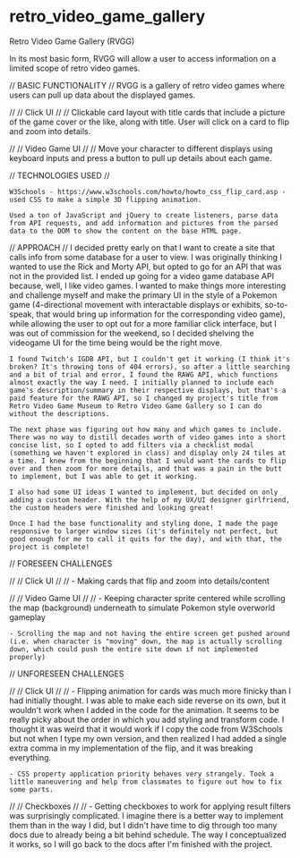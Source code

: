 # retro_video_game_gallery
Retro Video Game Gallery (RVGG)

In its most basic form, RVGG will allow a user to access information on a limited scope of retro video games.

// BASIC FUNCTIONALITY //
    RVGG is a gallery of retro video games where users can pull up data about the displayed games.

// // Click UI // //
    Clickable card layout with title cards that include a picture of the game cover or the like, along with title. User will click on a card to flip and zoom into details.

// // Video Game UI // //
    Move your character to different displays using keyboard inputs and press a button to pull up details about each game.

// TECHNOLOGIES USED //

    W3Schools - https://www.w3schools.com/howto/howto_css_flip_card.asp - used CSS to make a simple 3D flipping animation.

    Used a ton of JavaScript and jQuery to create listeners, parse data from API requests, and add information and pictures from the parsed data to the DOM to show the content on the base HTML page.

// APPROACH //
    I decided pretty early on that I want to create a site that calls info from some database for a user to view. I was originally thinking I wanted to use the Rick and Morty API, but opted to go for an API that was not in the provided list. I ended up going for a video game database API because, well, I like video games. I wanted to make things more interesting and challenge myself and make the primary UI in the style of a Pokemon game (4-directional movement with interactable displays or exhibits, so-to-speak, that would bring up information for the corresponding video game), while allowing the user to opt out for a more familiar click interface, but I was out of commission for the weekend, so I decided shelving the videogame UI for the time being would be the right move.

    I found Twitch's IGDB API, but I couldn't get it working (I think it's broken? It's throwing tons of 404 errors), so after a little searching and a bit of trial and error, I found the RAWG API, which functions almost exactly the way I need. I initially planned to include each game's description/summary in their respective displays, but that's a paid feature for the RAWG API, so I changed my project's title from Retro Video Game Museum to Retro Video Game Gallery so I can do without the descriptions.

    The next phase was figuring out how many and which games to include. There was no way to distill decades worth of video games into a short concise list, so I opted to add filters via a checklist modal (something we haven't explored in class) and display only 24 tiles at a time. I knew from the beginning that I would want the cards to flip over and then zoom for more details, and that was a pain in the butt to implement, but I was able to get it working.

    I also had some UI ideas I wanted to implement, but decided on only adding a custom header. With the help of my UX/UI designer girlfriend, the custom headers were finished and looking great!

    Once I had the base functionality and styling done, I made the page responsive to larger window sizes (it's definitely not perfect, but good enough for me to call it quits for the day), and with that, the project is complete!

// FORESEEN CHALLENGES

// // Click UI // //
    - Making cards that flip and zoom into details/content

// // Video Game UI // //
    - Keeping character sprite centered while scrolling the map (background) underneath to simulate Pokemon style overworld gameplay

    - Scrolling the map and not having the entire screen get pushed around (i.e. when character is "moving" down, the map is actually scrolling down, which could push the entire site down if not implemented properly)

// UNFORESEEN CHALLENGES

// // Click UI // //
    - Flipping animation for cards was much more finicky than I had initially thought. I was able to make each side reverse on its own, but it wouldn't work when I added in the code for the animation. It seems to be really picky about the order in which you add styling and transform code. I thought it was weird that it would work if I copy the code from W3Schools but not when I type my own version, and then realized I had added a single extra comma in my implementation of the flip, and it was breaking everything.

    - CSS property application priority behaves very strangely. Took a little maneuvering and help from classmates to figure out how to fix some parts.

// // Checkboxes // //
    - Getting checkboxes to work for applying result filters was surprisingly complicated. I imagine there is a better way to implement them than in the way I did, but I didn't have time to dig through too many docs due to already being a bit behind schedule. The way I conceptualized it works, so I will go back to the docs after I'm finished with the project.
